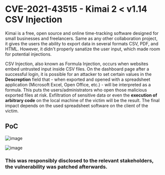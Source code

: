 # CVE-2021-43515 - Kimai 2 < v1.14 CSV Injection

Kimai is a free, open source and online time-tracking software designed for small businesses and freelancers. Same as any other collaboration project, it gives the users the ability to export data in several formats CSV, PDF, and HTML. However, it didn't properly sanatize the user input, which made room for potential injections. 

CSV Injection, also known as Formula Injection, occurs when websites embed untrusted input inside CSV files. On the dashboard page after a successful login, it is possible for an attacker to set certain values in the **Descreption** field that - when exported and opened with a spreadsheet application (Microsoft Excel, Open Office, etc.) - will be interpreted as a formula. This puts the users/administrators who open those malicious exported files at risk. Exfiltration of sensitive data or even the **execution of arbitrary code** on the local machine of the victim will be the result. The final impact depends on the used spreadsheet software on the client of the victim.

## PoC


![image](https://user-images.githubusercontent.com/32583633/164052927-be89f061-6c42-4880-b1c0-7b23576c680f.png)

![image](https://user-images.githubusercontent.com/32583633/164053238-ea3173ba-4721-4a00-8413-b4a3fb40c6dd.png)




### This was responsibly disclosed to the relevant stakeholders, the vulnerability was patched afterwards. 
